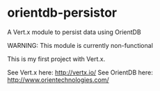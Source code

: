 # orientdb-persistor

A Vert.x module to persist data using OrientDB

WARNING: This module is currently non-functional

This is my first project with Vert.x.

See Vert.x here: http://vertx.io/
See OrientDB here: http://www.orientechnologies.com/